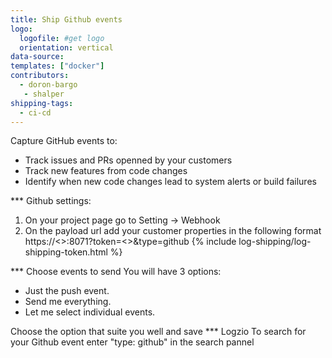 ```yaml
---
title: Ship Github events
logo:
  logofile: #get logo
  orientation: vertical
data-source: 
templates: ["docker"]
contributors:
  - doron-bargo
   - shalper
shipping-tags:
  - ci-cd
---
```


Capture GitHub events to:

* Track issues and PRs openned by your customers
* Track new features from code changes
* Identify when new code changes lead to system alerts or build failures



<div class="tasklist">

*** Github settings:
1. On your project page go to Setting -> Webhook
2. On the payload url add your customer properties in the following format
https://<<Listener>>:8071?token=<<Log Token>>&type=github
{% include log-shipping/log-shipping-token.html %}

*** Choose events to send
You will have 3 options:
* Just the push event.
* Send me everything.
* Let me select individual events.

Choose the option that suite you well and save
*** Logzio
To search for your Github event enter "type: github" in the search pannel 

